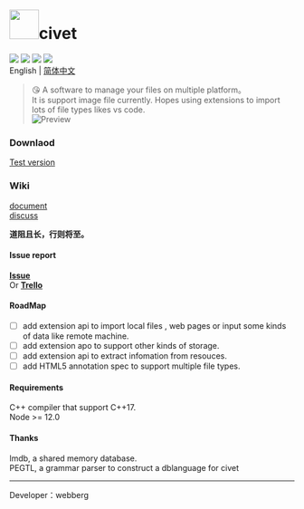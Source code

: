 # <img src="https://raw.fastgit.org/webbery/civet/master/src/main/asset/icon/icon.png" width="52"/>civet


![](https://github.com/webbery/civet/workflows/win-build/badge.svg)
![](https://github.com/webbery/civet/workflows/mac-build/badge.svg)
![](https://github.com/webbery/civet/workflows/linux-build/badge.svg)
![](https://img.shields.io/cocoapods/l/Alamofire.svg?style=flat)  
English | [简体中文](./README-zh.md)  
> :kissing_heart: A software to manage your files on multiple platform。  
It is support image file currently. Hopes using extensions to import lots of file types likes vs code.  
![Preview](https://raw.githubusercontent.com/webbery/civet/master/show.JPG)

### Downlaod

[Test version](https://github.com/webbery/civet/releases)  

### Wiki

[document](https://webbery.gitbook.io/civet/)  
[discuss](https://www.yuque.com/g/webberg/dacstu/docs)  

**道阻且长，行则将至。**

#### Issue report

[**Issue**](https://github.com/webbery/civet/issues)  
Or [**Trello**](https://trello.com/b/M4hmAF2h/civet)


#### RoadMap
+ [ ] add extension api to import local files , web pages or input some kinds of data like remote machine.
+ [ ] add extension apo to support other kinds of storage.
+ [ ] add extension api to extract infomation from resouces.
+ [ ] add HTML5 annotation spec to support multiple file types.

#### Requirements
C++ compiler that support C++17.  
Node >= 12.0  

#### Thanks 
lmdb, a shared memory database.    
PEGTL, a grammar parser to construct a dblanguage for civet  
  

---

Developer：webberg
